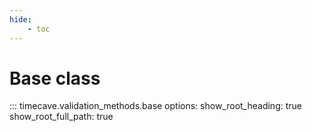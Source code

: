 ```yaml
---
hide:
    - toc
---
```


# Base class

::: timecave.validation_methods.base
    options:
            show_root_heading: true
            show_root_full_path: true